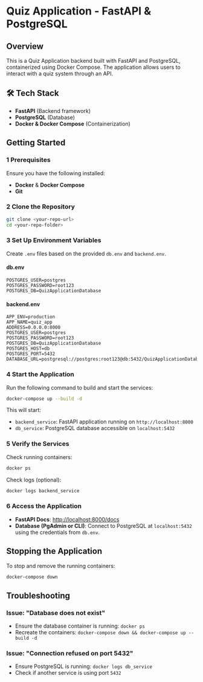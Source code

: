 
# Quiz Application - FastAPI & PostgreSQL

## Overview
This is a Quiz Application backend built with FastAPI and PostgreSQL, containerized using Docker Compose. The application allows users to interact with a quiz system through an API.

## 🛠️ Tech Stack
- **FastAPI** (Backend framework)
- **PostgreSQL** (Database)
- **Docker & Docker Compose** (Containerization)

## Getting Started

### 1 Prerequisites
Ensure you have the following installed:
- **Docker** & **Docker Compose**
- **Git** 

### 2 Clone the Repository
```sh
git clone <your-repo-url>
cd <your-repo-folder>
```

### 3 Set Up Environment Variables
Create `.env` files based on the provided `db.env` and `backend.env`.

#### **db.env**
```env
POSTGRES_USER=postgres
POSTGRES_PASSWORD=root123
POSTGRES_DB=QuizApplicationDatabase
```

#### **backend.env**
```env
APP_ENV=production
APP_NAME=quiz_app
ADDRESS=0.0.0.0:8000
POSTGRES_USER=postgres
POSTGRES_PASSWORD=root123
POSTGRES_DB=QuizApplicationDatabase
POSTGRES_HOST=db  
POSTGRES_PORT=5432
DATABASE_URL=postgresql://postgres:root123@db:5432/QuizApplicationDatabase
```

### 4 Start the Application
Run the following command to build and start the services:
```sh
docker-compose up --build -d
```

This will start:
- `backend_service`: FastAPI application running on `http://localhost:8000`
- `db_service`: PostgreSQL database accessible on `localhost:5432`

### 5 Verify the Services
Check running containers:
```sh
docker ps
```

Check logs (optional):
```sh
docker logs backend_service
```

### 6 Access the Application
- **FastAPI Docs**: [http://localhost:8000/docs](http://localhost:8000/docs)
- **Database (PgAdmin or CLI)**: Connect to PostgreSQL at `localhost:5432` using the credentials from `db.env`.

## Stopping the Application
To stop and remove the running containers:
```sh
docker-compose down
```

## Troubleshooting
### Issue: "Database does not exist"
- Ensure the database container is running: `docker ps`
- Recreate the containers: `docker-compose down && docker-compose up --build -d`

### Issue: "Connection refused on port 5432"
- Ensure PostgreSQL is running: `docker logs db_service`
- Check if another service is using port `5432`



